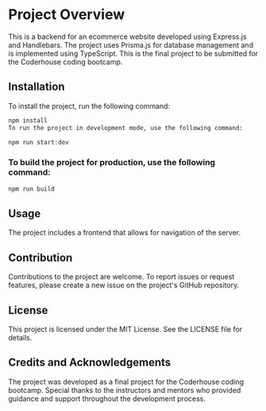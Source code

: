 # Project Overview
This is a backend for an ecommerce website developed using Express.js and Handlebars. The project uses Prisma.js for database management and is implemented using TypeScript. This is the final project to be submitted for the Coderhouse coding bootcamp.

## Installation
To install the project, run the following command:

```bash 
npm install
To run the project in development mode, use the following command:
```
```bash
npm run start:dev
```

### To build the project for production, use the following command:

```bash
npm run build
```

## Usage
The project includes a frontend that allows for navigation of the server.

## Contribution
Contributions to the project are welcome. To report issues or request features, please create a new issue on the project's GitHub repository.

## License
This project is licensed under the MIT License. See the LICENSE file for details.

## Credits and Acknowledgements
The project was developed as a final project for the Coderhouse coding bootcamp. Special thanks to the instructors and mentors who provided guidance and support throughout the development process.